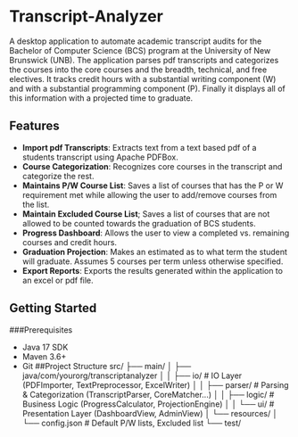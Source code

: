 # Transcript-Analyzer
A desktop application to automate academic transcript audits for the Bachelor of Computer Science (BCS) program at the University of New Brunswick (UNB). The application parses pdf transcripts and categorizes the courses into the core courses and the breadth, technical, and free electives. It tracks credit hours with a substantial writing component (W) and with a substantial programming component (P). Finally it displays all of this information with a projected time to graduate. 
## Features
- **Import pdf Transcripts**: Extracts text from a text based pdf of a students transcript using Apache PDFBox.
- **Course Categorization**: Recognizes core courses in the transcript and categorize the rest.
- **Maintains P/W Course List**: Saves a list of courses that has the P or W requirement met while allowing the user to add/remove courses from the list.
- **Maintain Excluded Course List**; Saves a list of courses that are not allowed to be counted towards the graduation of BCS students.
- **Progress Dashboard**: Allows the user to view a completed vs. remaining courses and credit hours.
- **Graduation Projection**: Makes an estimated as to what term the student will graduate. Assumes 5 courses per term unless otherwise specified.
- **Export Reports**: Exports the results generated within the application to an excel or pdf file.
## Getting Started
###Prerequisites
- Java 17 SDK
- Maven 3.6+
- Git
##Project Structure
src/
├── main/
│   ├── java/com/yourorg/transcriptanalyzer
│   │   ├── io/             # IO Layer (PDFImporter, TextPreprocessor, ExcelWriter)
│   │   ├── parser/         # Parsing & Categorization (TranscriptParser, CoreMatcher...)
│   │   ├── logic/          # Business Logic (ProgressCalculator, ProjectionEngine)
│   │   └── ui/             # Presentation Layer (DashboardView, AdminView)
│   └── resources/
│       └── config.json     # Default P/W lists, Excluded list
└── test/
